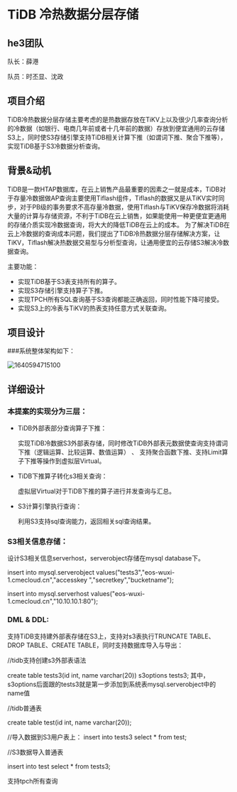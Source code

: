 # TiDB 冷热数据分层存储

## he3团队

队长：薛港 

队员：时丕显、沈政

## 项目介绍

TiDB冷热数据分层存储主要考虑的是热数据存放在TiKV上以及很少几率查询分析的冷数据（如银行、电商几年前或者十几年前的数据）存放到便宜通用的云存储S3上，同时使S3存储引擎支持TiDB相关计算下推（如谓词下推、聚合下推等），实现TiDB基于S3冷数据分析查询。

## 背景&动机

TiDB是一款HTAP数据库，在云上销售产品最重要的因素之一就是成本，TiDB对于存量冷数据做AP查询主要使用Tiflash组件，Tiflash的数据又是从TiKV实时同步，对于PB级的事务要求不高存量冷数据，使用Tiflash与TiKV保存冷数据将消耗大量的计算与存储资源，不利于TiDB在云上销售，如果能使用一种更便宜更通用的存储介质实现冷数据查询，将大大的降低TiDB在云上的成本。
为了解决TiDB在云上冷数据的查询成本问题，我们提出了TiDB冷热数据分层存储解决方案，让TiKV，Tiflash解决热数据交易型与分析型查询，让通用便宜的云存储S3解决冷数据查询。

主要功能：

- 实现TiDB基于S3表支持所有的算子。
- 实现S3存储引擎支持算子下推。
- 实现TPCH所有SQL查询基于S3查询都能正确返回，同时性能下降可接受。
- 实现S3上的冷表与TiKV的热表支持任意方式关联查询。

## 项目设计

###系统整体架构如下：

![1640594715100](C:\Users\SHENZH~1\AppData\Local\Temp\1640594715100.png)



## 详细设计

### 本提案的实现分为三层：

- TiDB外部表部分查询算子下推：

  实现TiDB冷数据S3外部表存储，同时修改TiDB外部表元数据使查询支持谓词下推（逻辑运算、比较运算、数值运算） 、 支持聚合函数下推、支持Limit算子下推等操作到虚拟层Virtual。

- TiDB下推算子转化s3相关查询：

  虚拟层Virtual对于TiDB下推的算子进行并发查询与汇总。

- S3计算引擎执行查询：

  利用S3支持sql查询能力，返回相关sql查询结果。

### S3相关信息存储：

设计S3相关信息serverhost，serverobject存储在mysql database下。

insert into mysql.serverobject values("tests3","eos-wuxi-1.cmecloud.cn","accesskey
","secretkey","bucketname");

insert into mysql.serverhost values("eos-wuxi-1.cmecloud.cn","10.10.10.1:80");

### DML & DDL:

支持TiDB支持建外部表存储在S3上，支持对s3表执行TRUNCATE TABLE、DROP TABLE、CREATE TABLE，同时支持数据库导入与导出：

//tidb支持创建s3外部表语法

create table tests3(id int, name varchar(20)) s3options tests3;
其中，s3options后面跟的tests3就是第一步添加到系统表mysql.serverobject中的name值

//tidb普通表

create table test(id int, name varchar(20));

//导入数据到S3用户表上：
insert into tests3 select * from test;

//S3数据导入普通表

insert into test select * from tests3;

支持tpch所有查询

